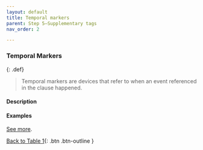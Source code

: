 ```yaml
---
layout: default
title: Temporal markers
parent: Step 5–Supplementary tags
nav_order: 2

---
```


### Temporal Markers

{: .def}
> Temporal markers are devices that refer to when an event referenced in the clause happened.

#### Description


#### Examples



[See more](6_Part5_summary.md#monogloss-should-be-used-when-justify-and-citation-is-the-only-other-moves).


[Back to Table 1](index.md#table-1-categories-of-engagement-moves){: .btn .btn-outline }